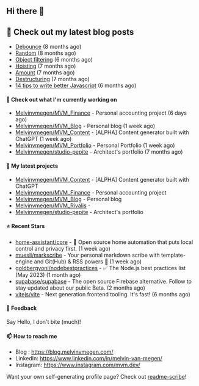 ## Hi there 👋

## 📜 Check out my latest blog posts

- [Debounce](https://blog.melvinvmegen.com/snippets/debounce) (8 months ago)
- [Random](https://blog.melvinvmegen.com/snippets/random) (8 months ago)
- [Object filtering](https://blog.melvinvmegen.com/snippets/objectfilter) (6 months ago)
- [Hoisting](https://blog.melvinvmegen.com/posts/javascript/hoisting) (7 months ago)
- [Amount](https://blog.melvinvmegen.com/snippets/amount) (7 months ago)
- [Destructuring](https://blog.melvinvmegen.com/snippets/destructuring) (7 months ago)
- [14 tips to write better Javascript](https://blog.melvinvmegen.com/posts/javascript/14_tips_to_write_better_javascript) (6 months ago)

#### 👷 Check out what I'm currently working on

- [Melvinvmegen/MVM_Finance](https://github.com/Melvinvmegen/MVM_Finance) - Personal accounting project (6 days ago)
- [Melvinvmegen/MVM_Blog](https://github.com/Melvinvmegen/MVM_Blog) - Personal blog (1 week ago)
- [Melvinvmegen/MVM_Content](https://github.com/Melvinvmegen/MVM_Content) - [ALPHA] Content generator built with ChatGPT (1 week ago)
- [Melvinvmegen/MVM_Portfolio](https://github.com/Melvinvmegen/MVM_Portfolio) - Personal Portfolio (1 week ago)
- [Melvinvmegen/studio-pepite](https://github.com/Melvinvmegen/studio-pepite) - Architect&#39;s portfolio (7 months ago)

#### 🌱 My latest projects

- [Melvinvmegen/MVM_Content](https://github.com/Melvinvmegen/MVM_Content) - [ALPHA] Content generator built with ChatGPT
- [Melvinvmegen/MVM_Finance](https://github.com/Melvinvmegen/MVM_Finance) - Personal accounting project
- [Melvinvmegen/MVM_Blog](https://github.com/Melvinvmegen/MVM_Blog) - Personal blog
- [Melvinvmegen/MVM_Rivalis](https://github.com/Melvinvmegen/MVM_Rivalis) - 
- [Melvinvmegen/studio-pepite](https://github.com/Melvinvmegen/studio-pepite) - Architect&#39;s portfolio

#### ⭐ Recent Stars

- [home-assistant/core](https://github.com/home-assistant/core) - :house_with_garden: Open source home automation that puts local control and privacy first. (1 week ago)
- [muesli/markscribe](https://github.com/muesli/markscribe) - Your personal markdown scribe with template-engine and Git(Hub) &amp; RSS powers 📜 (1 week ago)
- [goldbergyoni/nodebestpractices](https://github.com/goldbergyoni/nodebestpractices) - :white_check_mark:  The Node.js best practices list (May 2023) (1 month ago)
- [supabase/supabase](https://github.com/supabase/supabase) - The open source Firebase alternative. Follow to stay updated about our public Beta. (2 months ago)
- [vitejs/vite](https://github.com/vitejs/vite) - Next generation frontend tooling. It&#39;s fast! (6 months ago)

#### 💬 Feedback

Say Hello, I don't bite (much)!

#### 📫 How to reach me

- Blog : https://blog.melvinvmegen.com/
- LinkedIn: https://www.linkedin.com/in/melvin-van-megen/
- Instagram: https://www.instagram.com/mvm.dev/

Want your own self-generating profile page? Check out [readme-scribe](https://github.com/muesli/readme-scribe)!
